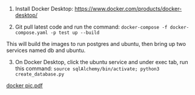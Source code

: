 1. Install Docker Desktop: https://www.docker.com/products/docker-desktop/

2. Git pull latest code and run the command:
```docker-compose -f docker-compose.yaml -p test up --build```

This will build the images to run postgres and ubuntu, then bring
up two services named db and ubuntu. 

3. On Docker Desktop, click the ubuntu service and under exec tab, run this command:
```source sqlAlchemy/bin/activate; python3 create_database.py```

[docker pic.pdf](https://github.com/user-attachments/files/16950079/docker.pic.pdf)
